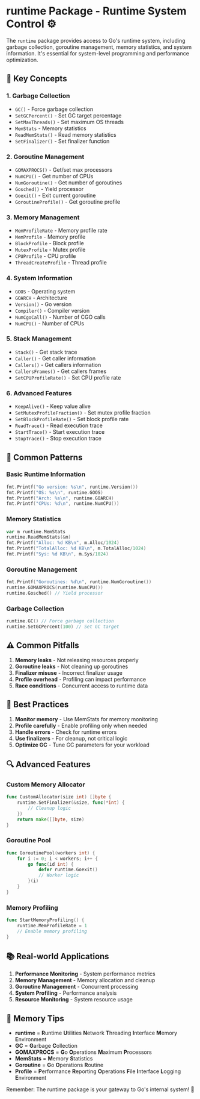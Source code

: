 # runtime Package - Runtime System Control ⚙️

The `runtime` package provides access to Go's runtime system, including garbage collection, goroutine management, memory statistics, and system information. It's essential for system-level programming and performance optimization.

## 🎯 Key Concepts

### 1. **Garbage Collection**
- `GC()` - Force garbage collection
- `SetGCPercent()` - Set GC target percentage
- `SetMaxThreads()` - Set maximum OS threads
- `MemStats` - Memory statistics
- `ReadMemStats()` - Read memory statistics
- `SetFinalizer()` - Set finalizer function

### 2. **Goroutine Management**
- `GOMAXPROCS()` - Get/set max processors
- `NumCPU()` - Get number of CPUs
- `NumGoroutine()` - Get number of goroutines
- `Gosched()` - Yield processor
- `Goexit()` - Exit current goroutine
- `GoroutineProfile()` - Get goroutine profile

### 3. **Memory Management**
- `MemProfileRate` - Memory profile rate
- `MemProfile` - Memory profile
- `BlockProfile` - Block profile
- `MutexProfile` - Mutex profile
- `CPUProfile` - CPU profile
- `ThreadCreateProfile` - Thread profile

### 4. **System Information**
- `GOOS` - Operating system
- `GOARCH` - Architecture
- `Version()` - Go version
- `Compiler()` - Compiler version
- `NumCgoCall()` - Number of CGO calls
- `NumCPU()` - Number of CPUs

### 5. **Stack Management**
- `Stack()` - Get stack trace
- `Caller()` - Get caller information
- `Callers()` - Get callers information
- `CallersFrames()` - Get callers frames
- `SetCPUProfileRate()` - Set CPU profile rate

### 6. **Advanced Features**
- `KeepAlive()` - Keep value alive
- `SetMutexProfileFraction()` - Set mutex profile fraction
- `SetBlockProfileRate()` - Set block profile rate
- `ReadTrace()` - Read execution trace
- `StartTrace()` - Start execution trace
- `StopTrace()` - Stop execution trace

## 🚀 Common Patterns

### Basic Runtime Information
```go
fmt.Printf("Go version: %s\n", runtime.Version())
fmt.Printf("OS: %s\n", runtime.GOOS)
fmt.Printf("Arch: %s\n", runtime.GOARCH)
fmt.Printf("CPUs: %d\n", runtime.NumCPU())
```

### Memory Statistics
```go
var m runtime.MemStats
runtime.ReadMemStats(&m)
fmt.Printf("Alloc: %d KB\n", m.Alloc/1024)
fmt.Printf("TotalAlloc: %d KB\n", m.TotalAlloc/1024)
fmt.Printf("Sys: %d KB\n", m.Sys/1024)
```

### Goroutine Management
```go
fmt.Printf("Goroutines: %d\n", runtime.NumGoroutine())
runtime.GOMAXPROCS(runtime.NumCPU())
runtime.Gosched() // Yield processor
```

### Garbage Collection
```go
runtime.GC() // Force garbage collection
runtime.SetGCPercent(100) // Set GC target
```

## ⚠️ Common Pitfalls

1. **Memory leaks** - Not releasing resources properly
2. **Goroutine leaks** - Not cleaning up goroutines
3. **Finalizer misuse** - Incorrect finalizer usage
4. **Profile overhead** - Profiling can impact performance
5. **Race conditions** - Concurrent access to runtime data

## 🎯 Best Practices

1. **Monitor memory** - Use MemStats for memory monitoring
2. **Profile carefully** - Enable profiling only when needed
3. **Handle errors** - Check for runtime errors
4. **Use finalizers** - For cleanup, not critical logic
5. **Optimize GC** - Tune GC parameters for your workload

## 🔍 Advanced Features

### Custom Memory Allocator
```go
func CustomAllocator(size int) []byte {
    runtime.SetFinalizer(&size, func(*int) {
        // Cleanup logic
    })
    return make([]byte, size)
}
```

### Goroutine Pool
```go
func GoroutinePool(workers int) {
    for i := 0; i < workers; i++ {
        go func(id int) {
            defer runtime.Goexit()
            // Worker logic
        }(i)
    }
}
```

### Memory Profiling
```go
func StartMemoryProfiling() {
    runtime.MemProfileRate = 1
    // Enable memory profiling
}
```

## 📚 Real-world Applications

1. **Performance Monitoring** - System performance metrics
2. **Memory Management** - Memory allocation and cleanup
3. **Goroutine Management** - Concurrent processing
4. **System Profiling** - Performance analysis
5. **Resource Monitoring** - System resource usage

## 🧠 Memory Tips

- **runtime** = **R**untime **U**tilities **N**etwork **T**hreading **I**nterface **M**emory **E**nvironment
- **GC** = **G**arbage **C**ollection
- **GOMAXPROCS** = **G**o **O**perations **M**aximum **P**rocessors
- **MemStats** = **M**emory **S**tatistics
- **Goroutine** = **G**o **O**perations **R**outine
- **Profile** = **P**erformance **R**eporting **O**perations **F**ile **I**nterface **L**ogging **E**nvironment

Remember: The runtime package is your gateway to Go's internal system! 🎯
